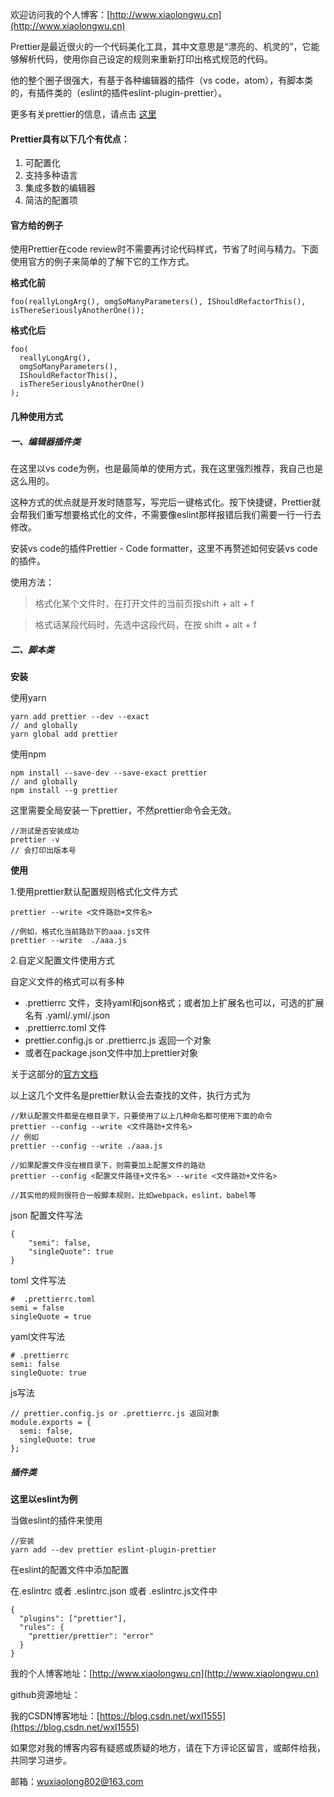 欢迎访问我的个人博客：[http://www.xiaolongwu.cn](http://www.xiaolongwu.cn)

Prettier是最近很火的一个代码美化工具，其中文意思是“漂亮的、机灵的”，它能够解析代码，使用你自己设定的规则来重新打印出格式规范的代码。

他的整个圈子很强大，有基于各种编辑器的插件（vs code，atom），有脚本类的，有插件类的（eslint的插件eslint-plugin-prettier）。

更多有关prettier的信息，请点击 [这里](https://github.com/prettier)
#### Prettier具有以下几个有优点：
1. 可配置化
2. 支持多种语言
3. 集成多数的编辑器
4. 简洁的配置项

#### 官方给的例子
使用Prettier在code review时不需要再讨论代码样式，节省了时间与精力。下面使用官方的例子来简单的了解下它的工作方式。

**格式化前**
```
foo(reallyLongArg(), omgSoManyParameters(), IShouldRefactorThis(), isThereSeriouslyAnotherOne());
```

**格式化后**

```
foo(
  reallyLongArg(),
  omgSoManyParameters(),
  IShouldRefactorThis(),
  isThereSeriouslyAnotherOne()
);
```

#### 几种使用方式

#####  一、编辑器插件类

在这里以vs code为例，也是最简单的使用方式，我在这里强烈推荐，我自己也是这么用的。

这种方式的优点就是开发时随意写，写完后一键格式化。按下快捷键，Prettier就会帮我们重写想要格式化的文件，不需要像eslint那样报错后我们需要一行一行去修改。

安装vs code的插件Prettier - Code formatter，这里不再赘述如何安装vs code的插件。

使用方法：
> 格式化某个文件时，在打开文件的当前页按shift + alt + f

> 格式话某段代码时，先选中这段代码，在按 shift + alt + f

##### 二、脚本类
**安装**

使用yarn
```
yarn add prettier --dev --exact
// and globally
yarn global add prettier
```
使用npm

```
npm install --save-dev --save-exact prettier
// and globally
npm install --g prettier
```
这里需要全局安装一下prettier，不然prettier命令会无效。


```
//测试是否安装成功
prettier -v
// 会打印出版本号
```
**使用**

1.使用prettier默认配置规则格式化文件方式

```
prettier --write <文件路劲+文件名>

//例如，格式化当前路劲下的aaa.js文件
prettier --write  ./aaa.js
```
2.自定义配置文件使用方式

自定义文件的格式可以有多种
- .prettierrc 文件，支持yaml和json格式；或者加上扩展名也可以，可选的扩展名有 .yaml/.yml/.json
- .prettierrc.toml 文件
- prettier.config.js or .prettierrc.js 返回一个对象
- 或者在package.json文件中加上prettier对象

关于这部分的[官方文档](https://prettier.io/docs/en/configuration.html)

以上这几个文件名是prettier默认会去查找的文件，执行方式为

```
//默认配置文件都是在根目录下，只要使用了以上几种命名都可使用下面的命令
prettier --config --write <文件路劲+文件名>
// 例如
prettier --config --write ./aaa.js

//如果配置文件没在根目录下，则需要加上配置文件的路劲
prettier --config <配置文件路径+文件名> --write <文件路劲+文件名>

//其实他的规则很符合一般脚本规则，比如webpack，eslint，babel等
```


json 配置文件写法
```
{
    "semi": false,
    "singleQuote": true
}
```
toml 文件写法
```
#  .prettierrc.toml
semi = false
singleQuote = true
```
yaml文件写法

```
# .prettierrc
semi: false
singleQuote: true
```
js写法
```
// prettier.config.js or .prettierrc.js 返回对象
module.exports = {
  semi: false,
  singleQuote: true
};
```
##### 插件类
**这里以eslint为例**

当做eslint的插件来使用
```
//安装
yarn add --dev prettier eslint-plugin-prettier
```
在eslint的配置文件中添加配置

在.eslintrc 或者 .eslintrc.json 或者 .eslintrc.js文件中

```
{
  "plugins": ["prettier"],
  "rules": {
    "prettier/prettier": "error"
  }
}
```




我的个人博客地址：[http://www.xiaolongwu.cn](http://www.xiaolongwu.cn)

github资源地址：[]()

我的CSDN博客地址：[https://blog.csdn.net/wxl1555](https://blog.csdn.net/wxl1555)

如果您对我的博客内容有疑惑或质疑的地方，请在下方评论区留言，或邮件给我，共同学习进步。

邮箱：wuxiaolong802@163.com